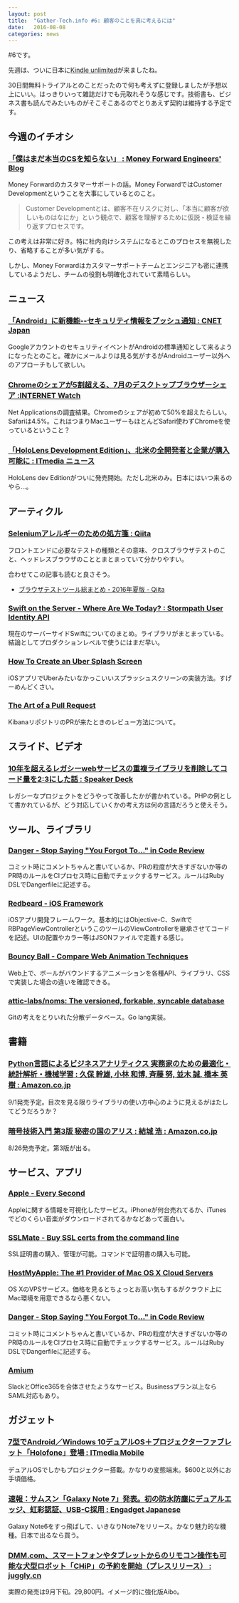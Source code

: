 ```yaml
---
layout: post
title:  "Gather-Tech.info #6: 顧客のことを真に考えるには"
date:   2016-08-08
categories: news
---
```


#6です。

先週は、ついに日本に[Kindle unlimited](https://www.amazon.co.jp/gp/kindle/ku/sign-up)が来ましたね。

30日間無料トライアルとのことだったので何も考えずに登録しましたが予想以上にいい。はっきりいって雑誌だけでも元取れそうな感じです。技術書も、ビジネス書も読んでみたいものがそこそこあるのでとりあえず契約は維持する予定です。


## 今週のイチオシ

### [「僕はまだ本当のCSを知らない」 : Money Forward Engineers' Blog](https://moneyforward.com/engineers_blog/2016/08/02/mf_meetup3/)
Money Forwardのカスタマーサポートの話。Money ForwardではCustomer Developmentということを大事にしているとのこと。

> Customer Developmentとは、顧客不在リスクに対し、「本当に顧客が欲しいものはなにか」という観点で、顧客を理解するために仮説・検証を繰り返すプロセスです。

この考えは非常に好き。特に社内向けシステムになるとこのプロセスを無視したり、省略することが多い気がする。

しかし、Money Forwardはカスタマーサポートチームとエンジニアも密に連携しているようだし、チームの役割も明確化されていて素晴らしい。

## ニュース

### [「Android」に新機能\-\-セキュリティ情報をプッシュ通知 : CNET Japan](http://japan.cnet.com/news/service/35086788/)
GoogleアカウントのセキュリティイベントがAndroidの標準通知として来るようになったとのこと。確かにメールよりは見る気がするがAndroidユーザー以外へのアプローチもして欲しい。

### [Chromeのシェアが5割超える、7月のデスクトップブラウザーシェア :INTERNET Watch](http://internet.watch.impress.co.jp/docs/news/1013236.html)
Net Applicationsの調査結果。Chromeのシェアが初めて50%を超えたらしい。Safariは4.5%。これはつまりMacユーザーもほとんどSafari使わずChromeを使っているということ？

### [「HoloLens Development Edition」、北米の全開発者と企業が購入可能に : ITmedia ニュース](http://www.itmedia.co.jp/news/articles/1608/03/news065.html)
HoloLens dev Editionがついに発売開始。ただし北米のみ。日本にはいつ来るのやら…。

## アーティクル

### [Seleniumアレルギーのための処方箋 : Qiita](http://qiita.com/cognitom/items/27b7375bea653b414c8f)
フロントエンドに必要なテストの種類とその意味、クロスブラウザテストのこと、ヘッドレスブラウザのこととまとまっていて分かりやすい。

合わせてこの記事も読むと良さそう。

- [ブラウザテストツール総まとめ・2016年夏版 \- Qiita](http://qiita.com/cognitom/items/6cce719b57341769c14d)

### [Swift on the Server \- Where Are We Today? : Stormpath User Identity API](https://stormpath.com/blog/swift-on-the-server-today)
現在のサーバーサイドSwiftについてのまとめ。ライブラリがまとまっている。結論としてプロダクションレベルで使うにはまだ早い。

### [How To Create an Uber Splash Screen](https://www.raywenderlich.com/133224/how-to-create-an-uber-splash-screen)
iOSアプリでUberみたいなかっこいいスプラッシュスクリーンの実装方法。すげーめんどくさい。

### [The Art of a Pull Request](https://ponyfoo.com/articles/art-of-pull-request)
KibanaリポジトリのPRが来たときのレビュー方法について。


## スライド、ビデオ

### [10年を超えるレガシーwebサービスの重複ライブラリを削除してコード量を2:3にした話 : Speaker Deck](https://speakerdeck.com/nazonohito51/10nian-wochao-erurekasiwebsahisufalsezhong-fu-raihurariwoxue-chu-sitekotoliang-wo2-3nisitahua)
レガシーなプロジェクトをどうやって改善したかが書かれている。PHPの例として書かれているが、どう対応していくかの考え方は何の言語だろうと使えそう。

## ツール、ライブラリ

### [Danger \- Stop Saying "You Forgot To…" in Code Review](http://danger.systems/)
コミット時にコメントちゃんと書いているか、PRの粒度が大きすぎないか等のPR時のルールをCIプロセス時に自動でチェックするサービス。ルールはRuby DSLでDangerfileに記述する。

### [Redbeard \- iOS Framework](http://www.redbeard.io/)
iOSアプリ開発フレームワーク。基本的にはObjective-C、SwiftでRBPageViewControllerというこのツールのViewControllerを継承させてコードを記述。UIの配置やカラー等はJSONファイルで定義する感じ。

### [Bouncy Ball \- Compare Web Animation Techniques](http://sparkbox.github.io/bouncy-ball/)
Web上で、ボールがバウンドするアニメーションを各種API、ライブラリ、CSSで実装した場合の違いを確認できる。

### [attic\-labs/noms: The versioned, forkable, syncable database](https://github.com/attic-labs/noms)
Gitの考えをとりいれた分散データベース。Go lang実装。


## 書籍

### [Python言語によるビジネスアナリティクス 実務家のための最適化・統計解析・機械学習 : 久保 幹雄, 小林 和博, 斉藤 努, 並木 誠, 橋本 英樹 : Amazon.co.jp](http://amzn.to/2b4DEJC)
9/1発売予定。目次を見る限りライブラリの使い方中心のように見えるがはたしてどうだろうか？

### [暗号技術入門 第3版 秘密の国のアリス : 結城 浩 : Amazon.co.jp](http://amzn.to/2aDTiir)
8/26発売予定。第3版が出る。

## サービス、アプリ

### [Apple \- Every Second](http://www.everysecond.io/apple/)
Appleに関する情報を可視化したサービス。iPhoneが何台売れてるか、iTunesでどのくらい音楽がダウンロードされてるかなどあって面白い。

### [SSLMate \- Buy SSL certs from the command line](https://sslmate.com/)
SSL証明書の購入、管理が可能。コマンドで証明書の購入も可能。

### [HostMyApple: The \#1 Provider of Mac OS X Cloud Servers](http://www.hostmyapple.com/index.html)
OS XのVPSサービス。価格を見るとちょっとお高い気もするがクラウド上にMac環境を用意できるなら悪くない。

### [Danger \- Stop Saying "You Forgot To…" in Code Review](http://danger.systems/)
コミット時にコメントちゃんと書いているか、PRの粒度が大きすぎないか等のPR時のルールをCIプロセス時に自動でチェックするサービス。ルールはRuby DSLでDangerfileに記述する。

### [Amium](https://www.amium.com/)
SlackとOffice365を合体させたようなサービス。Businessプラン以上ならSAML対応もあり。

## ガジェット

### [7型でAndroid／Windows 10デュアルOS＋プロジェクターファブレット「Holofone」登場 : ITmedia Mobile](http://www.itmedia.co.jp/mobile/articles/1608/01/news093.html)
デュアルOSでしかもプロジェクター搭載。かなりの変態端末。$600と以外にお手頃価格。

### [速報：サムスン「Galaxy Note 7」発表。初の防水防塵にデュアルエッジ、虹彩認証、USB\-C採用 : Engadget Japanese](http://japanese.engadget.com/2016/08/02/galaxy-note-7-usb-c/)
Galaxy Note6をすっ飛ばして、いきなりNote7をリリース。かなり魅力的な機種。日本で出るなら買う。

### [DMM\.com、スマートフォンやタブレットからのリモコン操作も可能な犬型ロボット「CHiP」の予約を開始（プレスリリース） : juggly\.cn](http://juggly.cn/archives/196609.html)
実際の発売は9月下旬。29,800円。イメージ的に強化版Aibo。
